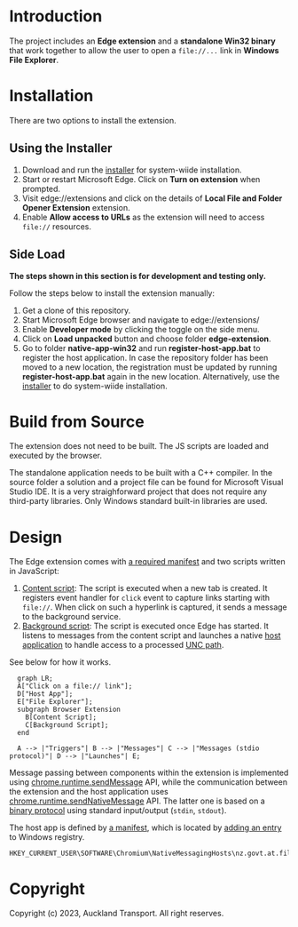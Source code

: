 # Introduction 
The project includes an **Edge extension** and a **standalone Win32 binary** that work together to allow the user to open a `file://...` link in **Windows File Explorer**.

# Installation

There are two options to install the extension.

## Using the Installer

1. Download and run the [installer](https://github.com/ggininla/LocalFileOpenerForEdge/blob/main/native-app-win32/bin/FileExplorerLauncherForEdge-Installer-Win64-1.0.0.exe) for system-wiide installation.
2. Start or restart Microsoft Edge. Click on **Turn on extension** when prompted.
3. Visit edge://extensions and click on the details of **Local File and Folder Opener Extension** extension.
4. Enable **Allow access to URLs** as the extension will need to access `file://` resources.

## Side Load

**The steps shown in this section is for development and testing only.**

Follow the steps below to install the extension manually:

1. Get a clone of this repository.
2. Start Microsoft Edge browser and navigate to edge://extensions/
3. Enable **Developer mode** by clicking the toggle on the side menu.
4. Click on **Load unpacked** button and choose folder **edge-extension**.
5. Go to folder **native-app-win32** and run **register-host-app.bat** to register the host application. In case the repository folder has been moved to a new location, the registration must be updated by running **register-host-app.bat** again in the new location. Alternatively, use the [installer](https://github.com/ggininla/LocalFileOpenerForEdge/blob/main/native-app-win32/bin/FileExplorerLauncherForEdge-Installer-Win64-1.0.0.exe) to do system-wiide installation.

# Build from Source
The extension does not need to be built. The JS scripts are loaded and executed by the browser.

The standalone application needs to be built with a C++ compiler. In the source folder a solution and a project file can be found for Microsoft Visual Studio IDE. It is a very straighforward project that does not require any third-party libraries. Only Windows standard built-in libraries are used. 

# Design
The Edge extension comes with [a required manifest](https://learn.microsoft.com/en-us/microsoft-edge/extensions-chromium/getting-started/manifest-format?tabs=v3) and two scripts written in JavaScript:
1. [Content script](./edge-extension/content-script.js): The script is executed when a new tab is created. It registers event handler for `click` event to capture links starting with `file://`. When click on such a hyperlink is captured, it sends a message to the background service.
2. [Background script](./edge-extension/background.js): The script is executed once Edge has started. It listens to messages from the content script and launches a native [host application](./native-app-win32/source/FileExplorerLauncher/FileExplorerLauncher.cpp) to handle access to a processed [UNC path](https://www.pcmag.com/encyclopedia/term/unc#:~:text=(Universal%20Naming%20Convention)%20A%20standard,the%20name%20of%20the%20computer.).

See below for how it works.
```mermaid
  graph LR;
  A["Click on a file:// link"];
  D["Host App"];
  E["File Explorer"];
  subgraph Browser Extension
    B[Content Script];
    C[Background Script];
  end
  
  A --> |"Triggers"| B --> |"Messages"| C --> |"Messages (stdio protocol)"| D --> |"Launches"| E;
```

Message passing between components within the extension is implemented using [chrome.runtime.sendMessage](https://developer.chrome.com/docs/extensions/reference/runtime/#method-sendMessage) API, while the communication between the extension and the host application uses [chrome.runtime.sendNativeMessage](https://developer.chrome.com/docs/extensions/reference/runtime/#method-sendNativeMessage) API. The latter one is based on a [binary protocol](https://developer.mozilla.org/en-US/docs/Mozilla/Add-ons/WebExtensions/Native_messaging#app_side) using standard input/output (`stdin`, `stdout`).

The host app is defined by [a manifest](./native-app-win32/manifest.json), which is located by [adding an entry](./native-app-win32/register-host-app.bat) to Windows registry.
```
HKEY_CURRENT_USER\SOFTWARE\Chromium\NativeMessagingHosts\nz.govt.at.file_explorer_launcher
```

# Copyright
Copyright (c) 2023, Auckland Transport. All right reserves.
